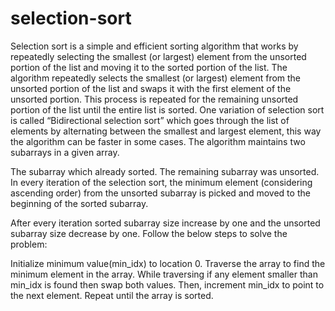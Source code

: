# selection-sort
Selection sort is a simple and efficient sorting algorithm that works by repeatedly selecting the smallest (or largest) element from the unsorted portion of the list and moving it to the sorted portion of the list. The algorithm repeatedly selects the smallest (or largest) element from the unsorted portion of the list and swaps it with the first element of the unsorted portion. This process is repeated for the remaining unsorted portion of the list until the entire list is sorted. One variation of selection sort is called “Bidirectional selection sort” which goes through the list of elements by alternating between the smallest and largest element, this way the algorithm can be faster in some cases.
The algorithm maintains two subarrays in a given array.

The subarray which already sorted. 
The remaining subarray was unsorted.
In every iteration of the selection sort, the minimum element (considering ascending order) from the unsorted subarray is picked and moved to the beginning of the sorted subarray. 

After every iteration sorted subarray size increase by one and the unsorted subarray size decrease by one.
Follow the below steps to solve the problem:

Initialize minimum value(min_idx) to location 0.
Traverse the array to find the minimum element in the array.
While traversing if any element smaller than min_idx is found then swap both values.
Then, increment min_idx to point to the next element.
Repeat until the array is sorted.

